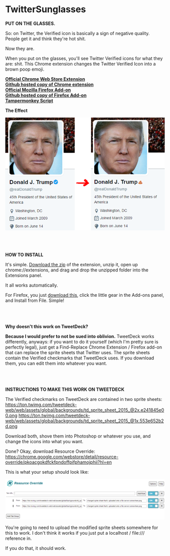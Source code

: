 # TwitterSunglasses
<b>PUT ON THE GLASSES.</b>

So: on Twitter, the Verified icon is basically a sign of negative quality.  People get it and think they're hot shit.

Now they are.

When you put on the glasses, you'll see Twitter Verified icons for what they are: shit.  This Chrome extension changes the Twitter Verified Icon into a brown poop emoji.

<b><a href="https://chrome.google.com/webstore/detail/twitter-verified-account/ajgilddapndgbmniliponchegglobphm">Official Chrome Web Store Extension</a></b>
<br />
<b><a href="https://github.com/icze4r/TwitterSunglasses/blob/master/Twitter-Verified-Account-Sunglasses_v0.1.0.crx">Github hosted copy of Chrome extension</a></b>
<br />
<b><a href="https://addons.mozilla.org/en-US/firefox/addon/twitter-verified-sunglasses/">Official Mozilla Firefox Add-on</a></b>
<br />
<b><a href="https://github.com/icze4r/TwitterSunglasses/blob/master/Twitter%20Verified%20Account%20Sunglasses%20-%20Version%200.1.0%20-%20Foxified.xpi">Github hosted copy of Firefox Add-on</a></b>
<br />
<b><a href="https://github.com/icze4r/TwitterSunglasses/blob/master/tampermonkey-script.txt">Tampermonkey Script</a></b>
<br />

<b>The Effect</b>

<img src="effect.png" />

<br /><br /><br />
<b>HOW TO INSTALL</b>

It's simple.  <a href="https://github.com/icze4r/TwitterSunglasses/archive/master.zip">Download the zip</a> of the extension, unzip it, open up chrome://extensions, and drag and drop the unzipped folder into the Extensions panel.

It all works automatically.

For Firefox, you just <a href="https://github.com/icze4r/TwitterSunglasses/blob/master/Twitter%20Verified%20Account%20Sunglasses%20-%20Version%200.1.0%20-%20Foxified.xpi">download this</a>, click the little gear in the Add-ons panel, and Install from File.  Simple!


<br /><br /><br />
<b>Why doesn't this work on TweetDeck?</b>

<b>Because I would prefer to not be sued into oblivion.</b>  TweetDeck works differently, anyways: if you want to do it yourself (which I'm pretty sure is perfectly legal), just get a Find-Replace Chrome Extension / Firefox add-on that can replace the sprite sheets that Twitter uses.  The sprite sheets contain the Verified checkmarks that TweetDeck uses.  If you download them, you can edit them into whatever you want.


<br /><br /><br />
<b>INSTRUCTIONS TO MAKE THIS WORK ON TWEETDECK</b>

The Verified checkmarks on TweetDeck are contained in two sprite sheets:
https://ton.twimg.com/tweetdeck-web/web/assets/global/backgrounds/td_sprite_sheet_2015_@2x.e241845e00.png
https://ton.twimg.com/tweetdeck-web/web/assets/global/backgrounds/td_sprite_sheet_2015_@1x.553e652b2d.png

Download both, shove them into Photoshop or whatever you use, and change the icons into what you want.

Done?  Okay, download Resource Override: https://chrome.google.com/webstore/detail/resource-override/pkoacgokdfckfpndoffpifphamojphii?hl=en

This is what your setup should look like:

<img src="resourceoverride.png" />

You're going to need to upload the modified sprite sheets somewhere for this to work.  I don't think it works if you just put a localhost / file:/// reference in.

If you do that, it should work.
